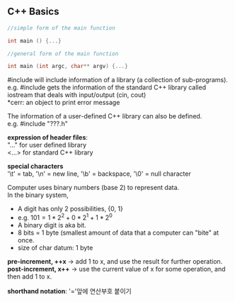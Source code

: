 ## **C++ Basics**

```cpp
//simple form of the main function

int main () {...}
```

```cpp
//general form of the main function

int main (int argc, char** argv) {...}
```

#include will include information of a library (a collection of sub-programs).  
e.g. #include <iostream> gets the information of the standard C++ library called iostream that deals with input/output (cin, cout)  
*cerr: an object to print error message

The information of a user-defined C++ library can also be defined.  
e.g. #include "???.h"

**expression of header files**:  
"..." for user defined library  
<...> for standard C++ library

**special characters**  
'\t' =  tab, '\n' = new line, '\b' = backspace, '\0' = null character

Computer uses binary numbers (base 2) to represent data.  
In the binary system,
- A digit has only 2 possibilities, {0, 1}
- e.g. $101 = 1*2^2+0*2^1+1*2^0$
- A binary digit is aka bit.
- 8 bits = 1 byte (smallest amount of data that a computer can "bite" at once.
- size of char datum: 1 byte

**pre-increment, ++x** → add 1 to x, and use the result for further operation.  
**post-increment, x++** → use the current value of x for some operation, and then add 1 to x.

**shorthand notation**: '='앞에 연산부호 붙이기
